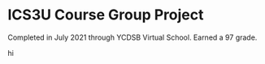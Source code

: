 # ICS3U Course Group Project

Completed in July 2021 through YCDSB Virtual School. Earned a 97 grade.

hi
